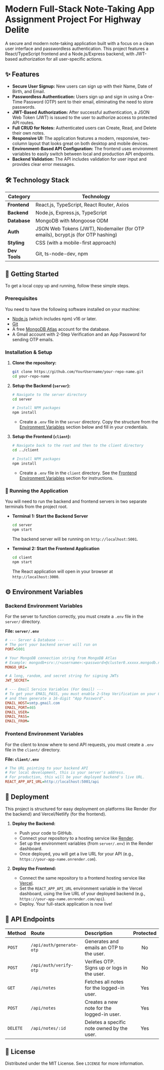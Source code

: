 # Modern Full-Stack Note-Taking App Assignment Project For Highway Delite

A secure and modern note-taking application built with a focus on a clean user interface and passwordless authentication. This project features a React/TypeScript frontend and a Node.js/Express backend, with JWT-based authorization for all user-specific actions.


## ✨ Features

-   **Secure User Signup:** New users can sign up with their Name, Date of Birth, and Email.
-   **Passwordless Authentication:** Users sign up and sign in using a One-Time Password (OTP) sent to their email, eliminating the need to store passwords.
-   **JWT-Based Authorization:** After successful authentication, a JSON Web Token (JWT) is issued to the user to authorize access to protected API routes.
-   **Full CRUD for Notes:** Authenticated users can Create, Read, and Delete their own notes.
-   **Responsive UI:** The application features a modern, responsive, two-column layout that looks great on both desktop and mobile devices.
-   **Environment-Based API Configuration:** The frontend uses environment variables to easily switch between local and production API endpoints.
-   **Backend Validation:** The API includes validation for user input and provides clear error messages.

## 🛠️ Technology Stack

| Category      | Technology                                                                                                  |
| ------------- | ----------------------------------------------------------------------------------------------------------- |
| **Frontend**  | React.js, TypeScript, React Router, Axios                                                                   |
| **Backend**   | Node.js, Express.js, TypeScript                                                                             |
| **Database**  | MongoDB with Mongoose ODM                                                                                   |
| **Auth**      | JSON Web Tokens (JWT), Nodemailer (for OTP emails), bcrypt.js (for OTP hashing)                               |
| **Styling**   | CSS (with a mobile-first approach)                                                                          |
| **Dev Tools** | Git, ts-node-dev, npm                                                                                       |

## 🚀 Getting Started

To get a local copy up and running, follow these simple steps.

### Prerequisites

You need to have the following software installed on your machine:
-   [Node.js](https://nodejs.org/) (which includes npm) v16 or later.
-   [Git](https://git-scm.com/)
-   A free [MongoDB Atlas](https://www.mongodb.com/cloud/atlas) account for the database.
-   A Gmail account with 2-Step Verification and an App Password for sending OTP emails.

### Installation & Setup

1.  **Clone the repository:**
    ```sh
    git clone https://github.com/YourUsername/your-repo-name.git
    cd your-repo-name
    ```

2.  **Setup the Backend (`server`):**
    ```sh
    # Navigate to the server directory
    cd server

    # Install NPM packages
    npm install
    ```
    -   Create a `.env` file in the `server` directory. Copy the structure from the [Environment Variables](#-environment-variables) section below and fill in your credentials.

3.  **Setup the Frontend (`client`):**
    ```sh
    # Navigate back to the root and then to the client directory
    cd ../client

    # Install NPM packages
    npm install
    ```
    -   Create a `.env` file in the `client` directory. See the [Frontend Environment Variables](#-frontend-environment-variables) section for instructions.

### 🏃 Running the Application

You will need to run the backend and frontend servers in two separate terminals from the project root.

-   **Terminal 1: Start the Backend Server**
    ```sh
    cd server
    npm start
    ```
    The backend server will be running on `http://localhost:5001`.

-   **Terminal 2: Start the Frontend Application**
    ```sh
    cd client
    npm start
    ```
    The React application will open in your browser at `http://localhost:3000`.

## ⚙️ Environment Variables

### Backend Environment Variables

For the server to function correctly, you must create a `.env` file in the `server/` directory.

**File: `server/.env`**
```ini
# --- Server & Database ---
# The port your backend server will run on
PORT=5001

# Your MongoDB connection string from MongoDB Atlas
# Example: mongodb+srv://<username>:<password>@cluster0.xxxxx.mongodb.net/?retryWrites=true&w=majority
MONGO_URI=

# A long, random, and secret string for signing JWTs
JWT_SECRET=

# --- Email Service Variables (For Gmail) ---
# To get your EMAIL_PASS, you must enable 2-Step Verification on your Google account
# and then generate a 16-digit "App Password".
EMAIL_HOST=smtp.gmail.com
EMAIL_PORT=465
EMAIL_USER=
EMAIL_PASS=
EMAIL_FROM=
```

### Frontend Environment Variables

For the client to know where to send API requests, you must create a `.env` file in the `client/` directory.

**File: `client/.env`**
```ini
# The URL pointing to your backend API
# For local development, this is your server's address.
# For production, this will be your deployed backend's live URL.
REACT_APP_API_URL=http://localhost:5001/api
```

## 🚀 Deployment

This project is structured for easy deployment on platforms like Render (for the backend) and Vercel/Netlify (for the frontend).

1.  **Deploy the Backend:**
    -   Push your code to GitHub.
    -   Connect your repository to a hosting service like [Render](https://render.com/).
    -   Set up the environment variables (from `server/.env`) in the Render dashboard.
    -   Once deployed, you will get a live URL for your API (e.g., `https://your-app-name.onrender.com`).

2.  **Deploy the Frontend:**
    -   Connect the same repository to a frontend hosting service like [Vercel](https://vercel.com/).
    -   Set the `REACT_APP_API_URL` environment variable in the Vercel dashboard, using the live URL of your deployed backend (e.g., `https://your-app-name.onrender.com/api`).
    -   Deploy. Your full-stack application is now live!

## 🔐 API Endpoints

| Method | Route                   | Description                                    | Protected |
| :----- | :---------------------- | :--------------------------------------------- | :-------: |
| `POST` | `/api/auth/generate-otp`| Generates and emails an OTP to the user.       |    No     |
| `POST` | `/api/auth/verify-otp`  | Verifies OTP. Signs up or logs in the user.    |    No     |
| `GET`  | `/api/notes`            | Fetches all notes for the logged-in user.      |    Yes    |
| `POST` | `/api/notes`            | Creates a new note for the logged-in user.     |    Yes    |
| `DELETE`| `/api/notes/:id`        | Deletes a specific note owned by the user.     |    Yes    |

## 📄 License

Distributed under the MIT License. See `LICENSE` for more information.
